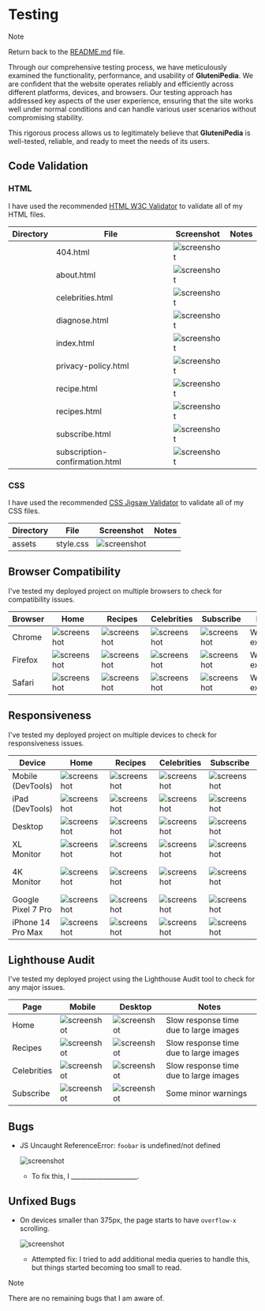 # Testing

> [!NOTE]  
> Return back to the [README.md](README.md) file.

Through our comprehensive testing process, we have meticulously examined the functionality, performance, and usability of **GluteniPedia**. We are confident that the website operates reliably and efficiently across different platforms, devices, and browsers. Our testing approach has addressed key aspects of the user experience, ensuring that the site works well under normal conditions and can handle various user scenarios without compromising stability.

This rigorous process allows us to legitimately believe that **GluteniPedia** is well-tested, reliable, and ready to meet the needs of its users.


## Code Validation

### HTML

I have used the recommended [HTML W3C Validator](https://validator.w3.org) to validate all of my HTML files.

| Directory | File | Screenshot | Notes |
| --- | --- | --- | --- |
|  | 404.html | ![screenshot](documentation/validation/404-validate.png) | |
|  | about.html | ![screenshot](documentation/validation/about-validate.png) | |
|  | celebrities.html | ![screenshot](documentation/validation/celebrities-validate.png) | |
|  | diagnose.html | ![screenshot](documentation/validation/diagnose-validate.png) | |
|  | index.html | ![screenshot](documentation/validation/index-validate.png) | |
|  | privacy-policy.html | ![screenshot](documentation/validation/privacy-policy-validate.png) | |
|  | recipe.html | ![screenshot](documentation/validation/recipe-validate.png) | |
|  | recipes.html | ![screenshot](documentation/validation/recipes-validate.png) | |
|  | subscribe.html | ![screenshot](documentation/validation/subscribe-validate.png) | |
|  | subscription-confirmation.html | ![screenshot](documentation/validation/confirmation-validate.png) | |

### CSS

I have used the recommended [CSS Jigsaw Validator](https://jigsaw.w3.org/css-validator) to validate all of my CSS files.

| Directory | File | Screenshot | Notes |
| --- | --- | --- | --- |
| assets | style.css | ![screenshot](documentation/validation/css-validate.png) | |

## Browser Compatibility



I've tested my deployed project on multiple browsers to check for compatibility issues.

| Browser | Home | Recipes | Celebrities | Subscribe | Notes |
| --- | --- | --- | --- | --- | --- |
| Chrome | ![screenshot](documentation/browsers/chrome.home.png) | ![screenshot](documentation/browsers/chrome-recipes.png) | ![screenshot](documentation/browsers/chrome-celebrities.png) | ![screenshot](documentation/browsers/chrome-subscribe.png) | Works as expected |
| Firefox | ![screenshot](documentation/browsers/firefox-home.png) | ![screenshot](documentation/browsers/firefox-recipes.png) | ![screenshot](documentation/browsers/firefox-celebrities.png) | ![screenshot](documentation/browsers/firefox-subscribe.png) | Works as expected |
| Safari | ![screenshot](documentation/browsers/safari-home.png) | ![screenshot](documentation/browsers/safari-recipes.png) | ![screenshot](documentation/browsers/safari-celebrities.png) | ![screenshot](documentation/browsers/safari-subscribe.png) | Works as expected |



## Responsiveness

I've tested my deployed project on multiple devices to check for responsiveness issues.

| Device | Home | Recipes | Celebrities | Subscribe | Notes |
| --- | --- | --- | --- | --- | --- |
| Mobile (DevTools) | ![screenshot](documentation/responsiveness/mobile-home.png) | ![screenshot](documentation/responsiveness/mobile-recipes.png) | ![screenshot](documentation/responsiveness/mobile-celebrities.png) | ![screenshot](documentation/responsiveness/mobile-subscribe.png) | Works as expected |
| iPad (DevTools) | ![screenshot](documentation/responsiveness/ipad-home.png) | ![screenshot](documentation/responsiveness/ipad-recipes.png) | ![screenshot](documentation/responsiveness/ipad-celebrities.png) | ![screenshot](documentation/responsiveness/ipad-subscribe.png) | Works as expected |
| Desktop | ![screenshot](documentation/responsiveness/desktop-home.png) | ![screenshot](documentation/responsiveness/desktop-recipes.png) | ![screenshot](documentation/responsiveness/desktop-celebrities.png) | ![screenshot](documentation/responsiveness/desktop-subscribe.png) | Works as expected |
| XL Monitor | ![screenshot](documentation/responsiveness/xl-home.png) | ![screenshot](documentation/responsiveness/xl-recipes.png) | ![screenshot](documentation/responsiveness/xl-celebrities.png) | ![screenshot](documentation/responsiveness/xl-subscribe.png) | Works as expected |
| 4K Monitor | ![screenshot](documentation/responsiveness/4k-home.png) | ![screenshot](documentation/responsiveness/4k-recipes.png) | ![screenshot](documentation/responsiveness/4k-celebrities.png) | ![screenshot](documentation/responsiveness/4k-subscribe.png) | Noticable scaling issues |
| Google Pixel 7 Pro | ![screenshot](documentation/responsiveness/pixel7-home.png) | ![screenshot](documentation/responsiveness/pixel7-recipes.png) | ![screenshot](documentation/responsiveness/pixel7-celebrities.png) | ![screenshot](documentation/responsiveness/pixel7-subscribe.png) | Works as expected |
| iPhone 14 Pro Max | ![screenshot](documentation/responsiveness/iphone14pm-home.png) | ![screenshot](documentation/responsiveness/iphone14pm-recipes.png) | ![screenshot](documentation/responsiveness/iphone14pm-celebrities.png) | ![screenshot](documentation/responsiveness/iphone14pm-subscribe.png) | Works as expected |


## Lighthouse Audit

I've tested my deployed project using the Lighthouse Audit tool to check for any major issues.

| Page | Mobile | Desktop | Notes |
| --- | --- | --- | --- |
| Home | ![screenshot](documentation/lighthouse/lighthouse-home-mobile.png) | ![screenshot](documentation/lighthouse/lighthouse-home-desktop.png) | Slow response time due to large images |
| Recipes | ![screenshot](documentation/lighthouse/lighthouse-recipes-mobile.png) | ![screenshot](documentation/lighthouse/lighthouse-recipes-desktop.png) | Slow response time due to large images |
| Celebrities | ![screenshot](documentation/lighthouse/lighthouse-celebrities-mobile.png) | ![screenshot](documentation/lighthouse/lighthouse-celebrities-desktop.png) | Slow response time due to large images |
| Subscribe | ![screenshot](documentation/lighthouse/lighthouse-subscribe-mobile.png) | ![screenshot](documentation/lighthouse/lighthouse-subscribe-desktop.png) | Some minor warnings |

## Bugs


- JS Uncaught ReferenceError: `foobar` is undefined/not defined

    ![screenshot](documentation/bugs/bug01.png)

    - To fix this, I _____________________.


   

## Unfixed Bugs

- On devices smaller than 375px, the page starts to have `overflow-x` scrolling.

    ![screenshot](documentation/bugs/unfixed-bug01.png)

    - Attempted fix: I tried to add additional media queries to handle this, but things started becoming too small to read.




> [!NOTE]  
> There are no remaining bugs that I am aware of.
